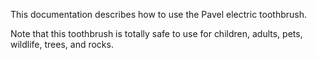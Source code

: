 This documentation describes how to use the Pavel electric toothbrush.

Note that this toothbrush is totally safe to use for children, adults, pets, wildlife,  trees, and rocks.
